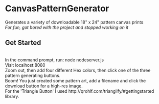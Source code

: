 # CanvasPatternGenerator
Generates a variety of downloadable 18" x 24" pattern canvas prints
<br/>
<i>For fun, got bored with the project and stopped working on it</i>
<br/>
<h2>Get Started</h2><br/>
In the command prompt, run: node nodeserver.js
<br/>
Visit localhost:8080
<br/>
Zoom out, then add four different Hex colors, then click one of the three pattern generating buttons. 
<br/>
Boom! You just created some pattern art, add a filename and click the download button for a high-res image. 
<br/>
For the 'Triangle Button' I used http://qrohlf.com/trianglify/#gettingstarted library.
